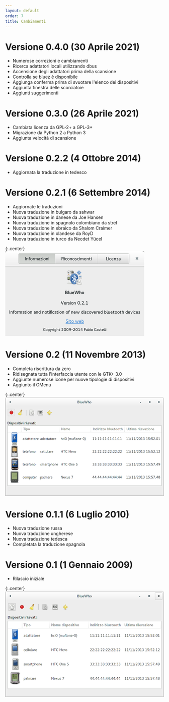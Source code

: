 ```yaml
---
layout: default
order: 7
title: Cambiamenti
---
```

# Versione 0.4.0 (30 Aprile 2021)

* Numerose correzioni e cambiamenti
* Ricerca adattatori locali utilizzando dbus
* Accensione degli adattatori prima della scansione
* Controlla se bluez è disponibile
* Aggiunga conferma prima di svuotare l'elenco dei dispositivi
* Aggiunta finestra delle scorciatoie
* Aggiunti suggerimenti

# Versione 0.3.0 (26 Aprile 2021)

* Cambiata licenza da GPL-2+ a GPL-3+
* Migrazione da Python 2 a Python 3
* Aggiunta velocità di scansione

# Versione 0.2.2 (4 Ottobre 2014)

* Aggiornata la traduzione in tedesco

# Versione 0.2.1 (6 Settembre 2014)

* Aggiornate le traduzioni
* Nuova traduzione in bulgaro da sahwar
* Nuova traduzione in danese da Joe Hansen
* Nuova traduzione in spagnolo colombiano da strel
* Nuova traduzione in ebraico da Shalom Craimer
* Nuova traduzione in olandese da RoyD
* Nuova traduzione in turco da Necdet Yücel

{:.center}
![Finestra informazioni di BlueWho 0.2.1](/resources/bluewho/archive/v0.2.1/italian/about.png)

# Versione 0.2 (11 Novembre 2013)

* Completa riscrittura da zero
* Ridisegnata tutta l'interfaccia utente con le GTK+ 3.0
* Aggiunte numerose icone per nuove tipologie di dispositivi
* Aggiunto il GMenu

{:.center}
![Finestra principale di BlueWho 0.2](/resources/bluewho/archive/v0.2/italian/main.png)

# Versione 0.1.1 (6 Luglio 2010)

* Nuova traduzione russa
* Nuova traduzione ungherese
* Nuova traduzione tedesca
* Completata la traduzione spagnola

# Versione 0.1 (1 Gennaio 2009)

* Rilascio iniziale

{:.center}
![Finestra principale di BlueWho 0.1](/resources/bluewho/archive/v0.1/italian/main.png)